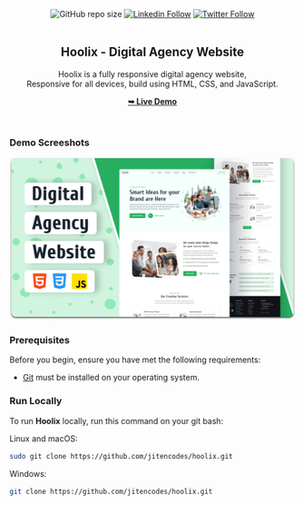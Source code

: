 <div align="center">
  
  ![GitHub repo size](https://img.shields.io/github/repo-size/jitencodes/hoolix)
  [![Linkedin Follow](https://img.shields.io/badge/LinkedIn-0077B5?style=social&logo=linkedin&logoColor=blue)](https://www.linkedin.com/in/jitencodes/)
  [![Twitter Follow](https://img.shields.io/badge/Twitter-0077B5?style=social&logo=Twitter&logoColor=blue)](https://twitter.com/intent/follow?screen_name=jitencodes/)
  <br />
  <br />

  <h2 align="center">Hoolix - Digital Agency Website</h2>

Hoolix is a fully responsive digital agency website, <br />Responsive for all devices, build using HTML, CSS, and JavaScript.

<a href="https://jitencodes.github.io/hoolix/"><strong>➥ Live Demo</strong></a>

</div>

<br />

### Demo Screeshots

![Hoolix Desktop Demo](./readme-images/desktop.png "Desktop Demo")

### Prerequisites

Before you begin, ensure you have met the following requirements:

- [Git](https://git-scm.com/downloads "Download Git") must be installed on your operating system.

### Run Locally

To run **Hoolix** locally, run this command on your git bash:

Linux and macOS:

```bash
sudo git clone https://github.com/jitencodes/hoolix.git
```

Windows:

```bash
git clone https://github.com/jitencodes/hoolix.git
```
